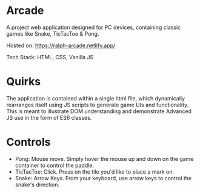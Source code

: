 # Arcade
A project web application designed for PC devices, containing classic games like Snake, TicTacToe & Pong.

Hosted on: https://ralph-arcade.netlify.app/

Tech Stack: HTML, CSS, Vanilla JS

# Quirks

The application is contained within a single html file, which dynamically rearranges itself using JS scripts 
to generate game UIs and functionality. This is meant to illustrate DOM understanding and demonstrate Advanced
JS use in the form of ES6 classes.

# Controls

- Pong: Mouse move. Simply hover the mouse up and down on the game container to control the paddle.
- TicTacToe: Click. Press on the tile you'd like to place a mark on.
- Snake: Arrow Keys. From your keyboard, use arrow keys to control the snake's direction.
